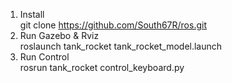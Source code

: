 1. Install          
git clone https://github.com/South67R/ros.git
2. Run Gazebo & Rviz                         
roslaunch tank_rocket tank_rocket_model.launch
3. Run Control    
rosrun tank_rocket control_keyboard.py
